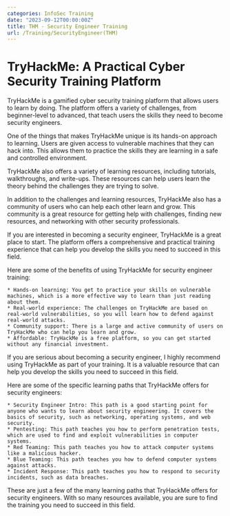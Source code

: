 ```yaml
---
categories: InfoSec Training
date: "2023-09-12T00:00:00Z"
title: THM - Security Engineer Training
url: /Training/SecurityEngineer(THM)
---
```


# TryHackMe: A Practical Cyber Security Training Platform

TryHackMe is a gamified cyber security training platform that allows users to learn by doing. The platform offers a variety of challenges, from beginner-level to advanced, that teach users the skills they need to become security engineers.

One of the things that makes TryHackMe unique is its hands-on approach to learning. Users are given access to vulnerable machines that they can hack into. This allows them to practice the skills they are learning in a safe and controlled environment.

TryHackMe also offers a variety of learning resources, including tutorials, walkthroughs, and write-ups. These resources can help users learn the theory behind the challenges they are trying to solve.

In addition to the challenges and learning resources, TryHackMe also has a community of users who can help each other learn and grow. This community is a great resource for getting help with challenges, finding new resources, and networking with other security professionals.

If you are interested in becoming a security engineer, TryHackMe is a great place to start. The platform offers a comprehensive and practical training experience that can help you develop the skills you need to succeed in this field.

Here are some of the benefits of using TryHackMe for security engineer training:

    * Hands-on learning: You get to practice your skills on vulnerable machines, which is a more effective way to learn than just reading about them.
    * Real-world experience: The challenges on TryHackMe are based on real-world vulnerabilities, so you will learn how to defend against real-world attacks.
    * Community support: There is a large and active community of users on TryHackMe who can help you learn and grow.
    * Affordable: TryHackMe is a free platform, so you can get started without any financial investment.

If you are serious about becoming a security engineer, I highly recommend using TryHackMe as part of your training. It is a valuable resource that can help you develop the skills you need to succeed in this field.

Here are some of the specific learning paths that TryHackMe offers for security engineers:

    * Security Engineer Intro: This path is a good starting point for anyone who wants to learn about security engineering. It covers the basics of security, such as networking, operating systems, and web security.
    * Pentesting: This path teaches you how to perform penetration tests, which are used to find and exploit vulnerabilities in computer systems.
    * Red Teaming: This path teaches you how to attack computer systems like a malicious hacker.
    * Blue Teaming: This path teaches you how to defend computer systems against attacks.
    * Incident Response: This path teaches you how to respond to security incidents, such as data breaches.

These are just a few of the many learning paths that TryHackMe offers for security engineers. With so many resources available, you are sure to find the training you need to succeed in this field.